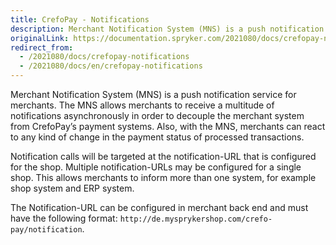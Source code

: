 ```yaml
---
title: CrefoPay - Notifications
description: Merchant Notification System (MNS) is a push notification service for merchants that CrefoPay module uses.
originalLink: https://documentation.spryker.com/2021080/docs/crefopay-notifications
redirect_from:
  - /2021080/docs/crefopay-notifications
  - /2021080/docs/en/crefopay-notifications
---
```


Merchant Notification System (MNS) is a push notification service for merchants. The MNS allows merchants to receive a multitude of notifications asynchronously in order to decouple the merchant system from CrefoPay’s payment systems. Also, with the MNS, merchants can react to any kind of change in the payment status of processed transactions.

Notification calls will be targeted at the notification-URL that is configured for the shop. Multiple notification-URLs may be configured for a single shop. This allows merchants to inform more than one system, for example shop system and ERP system.

The Notification-URL can be configured in merchant back end and must have the following format: `http://de.mysprykershop.com/crefo-pay/notification`.
